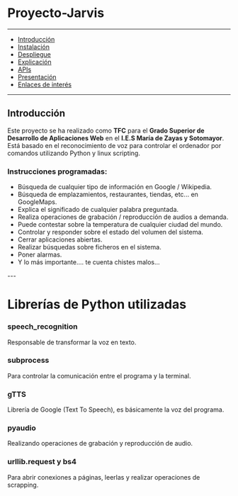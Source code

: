 # Proyecto-Jarvis
---

- [Introducción](#introducción)
- [Instalación](#instalación)
- [Despliegue](#despliegue)
- [Explicación](#explicación)
- [APIs](#apis)
- [Presentación](#presentación)
- [Enlaces de interés](#enlaces-de-interés)

---

<h2>Introducción</h2>
Este proyecto se ha realizado como <b>TFC</b> para el <b>Grado Superior de Desarrollo de Aplicaciones Web</b> en el <b>I.E.S María de Zayas y Sotomayor</b>. 
<br>
Está basado en el reconocimiento de voz para controlar el ordenador por comandos utilizando Python y linux scripting.
<h3>Instrucciones programadas:</h3>
<ul>
  <li>Búsqueda de cualquier tipo de información en Google / Wikipedia.</li>
<li>Búsqueda de emplazamientos, restaurantes, tiendas, etc... en GoogleMaps.</li>
<li>Explica el significado de cualquier palabra preguntada.</li>
<li>Realiza operaciones de grabación / reproducción de audios a demanda.</li>
<li>Puede contestar sobre la temperatura de cualquier ciudad del mundo.</li>
<li>Controlar y responder sobre el estado del volumen del sistema.</li>
<li>Cerrar aplicaciones abiertas.</li>
<li>Realizar búsquedas sobre ficheros en el sistema.</li>
<li>Poner alarmas.</li>
<li>Y lo más importante.... te cuenta chistes malos...</li>
</ul>  
---

# Librerías de Python utilizadas 

<h3>speech_recognition</h3>
Responsable de transformar la voz en texto.

<h3>subprocess</h3>
Para controlar la comunicación entre el programa y la terminal.

<h3>gTTS</h3>
Librería de Google (Text To Speech), es básicamente la voz del programa.

<h3>pyaudio</h3>
Realizando operaciones de grabación y reproducción de audio.

<h3>urllib.request y bs4</h3>
Para abrir conexiones a páginas, leerlas y realizar operaciones de scrapping.
